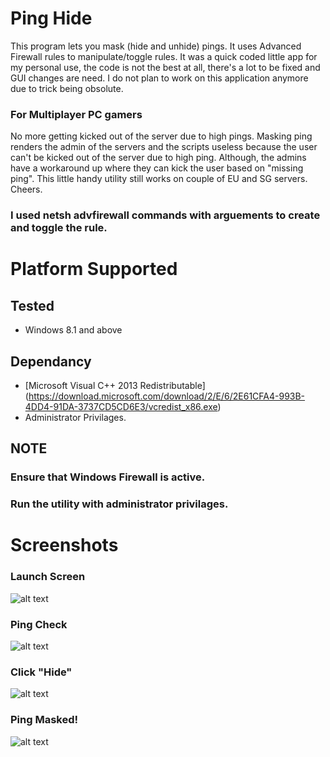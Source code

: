 # Ping Hide
 This program lets you mask (hide and unhide) pings. It uses Advanced Firewall rules to manipulate/toggle rules.
 It was a quick coded little app for my personal use, the code is not the best at all, there's a lot to be fixed and GUI changes are need.
 I do not plan to work on this application anymore due to trick being obsolute.

### For Multiplayer PC gamers

No more getting kicked out of the server due to high pings. Masking ping renders the admin of the servers and the scripts useless because the user can't be kicked out of the server due to high ping. Although, the admins have a workaround up where they can kick the user based on "missing ping". 
This little handy utility still works on couple of EU and SG servers. 
Cheers.

### I used netsh advfirewall commands with arguements to create and toggle the rule. 

# Platform Supported

## Tested
- Windows 8.1 and above 

## Dependancy
- [Microsoft Visual C++ 2013 Redistributable] (https://download.microsoft.com/download/2/E/6/2E61CFA4-993B-4DD4-91DA-3737CD5CD6E3/vcredist_x86.exe)
- Administrator Privilages.

## NOTE

### Ensure that Windows Firewall is active.
### Run the utility with administrator privilages.

# Screenshots

### Launch Screen
![alt text](https://imgur.com/YvHnIOj.png)
### Ping Check
![alt text](https://imgur.com/M0ocxCK.png)
### Click "Hide"
![alt text](https://imgur.com/jeOHPWE.png)
### Ping Masked!
![alt text](https://imgur.com/vqMvKlV.png)
